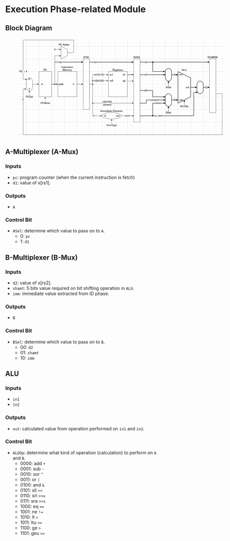 # Execution Phase-related Module

## Block Diagram

<figure>
    <img src='../assets/ex_phase.png' style='max-width: 100vw; max-height: 30vh;'/>
    <figcaption></figcaption>
</figure>

## A-Multiplexer (A-Mux)
### Inputs
- `pc`: program counter (when the current instruction is fetch)
- `d1`: value of x[rs1].

### Outputs
- `A`

### Control Bit
- `ASel`: determine which value to pass on to `A`.
  - 0: `pc`
  - 1: `d1`

## B-Multiplexer (B-Mux)
### Inputs
- `d2`: value of x[rs2].
- `shamt`: 5 bits value required on bit shifting operation in `ALU`.
- `imm`: immediate value extracted from ID phase.

### Outputs
- `B`

### Control Bit
- `BSel`: determine which value to pass on to `B`.
  - 00: `d2`
  - 01: `shamt`
  - 10: `imm`

## ALU
### Inputs
- `in1`
- `in2`

### Outputs
- `out`: calculated value from operation performed on `in1` and `in2`.

### Control Bit
- `ALUOp`: determine what kind of operation (calculation) to perform on `A` and `B`.
  - 0000: add `+`
  - 0001: sub `-`
  - 0010: xor `^`
  - 0011: or `|`
  - 0100: and `&`
  - 0101: sll `<<`
  - 0110: srl `>>u`
  - 0111: sra `>>s`
  - 1000: eq `==`
  - 1001: ne `!=`
  - 1010: lt `<`
  - 1011: ltu `<=`
  - 1100: ge `>`
  - 1101: geu `>=`